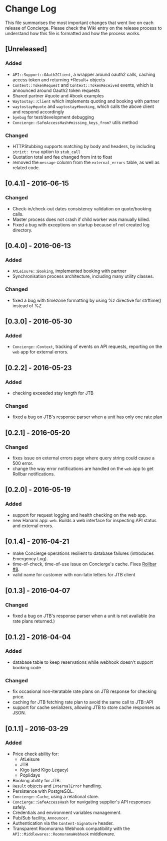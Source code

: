 # Change Log

This file summarises the most important changes that went live on each release
of Concierge. Please check the Wiki entry on the release process to understand
how this file is formatted and how the process works.

## [Unreleased]
### Added
- `API::Support::OAuth2Client`, a wrapper around oauth2 calls, caching access token and returning +Result+ objects
- `Context::TokenRequest` and `Context::TokenReceived` events, which is announced around Oauth2 token requests
- Shared partner #quote and #book examples
- `Waytostay::Client` which implements quoting and booking with partner
- `waytostay#quote` and `waytostay#booking`, which calls the above client and respond accordingly
- `byebug` for test/development debugging
- `Concierge::SafeAccessHash#missing_keys_from?` utils method

### Changed
- HTTPStubbing supports matching by body and headers, by including `strict: true` option to `stub_call`
- Quotation total and fee changed from int to float
- removed the `message` column from the `external_errors` table, as well as related code.

## [0.4.1] - 2016-06-15
### Changed
- Check-in/check-out dates consistency validation on quote/booking calls.
- Master process does not crash if child worker was manually killed.
- Fixed a bug with exceptions on startup because of not created log directory.

## [0.4.0] - 2016-06-13
### Added
- `AtLeisure::Booking`, implemented booking with partner
- Synchronisation process architecture, including many utility classes.

### Changed
- fixed a bug with timezone formatting by using %z directive for strftime() instead of %Z

## [0.3.0] - 2016-05-30
### Added
- `Concierge::Context`, tracking of events on API requests, reporting on the `web` app for external errors.

## [0.2.2] - 2016-05-23
### Added
- checking exceeded stay length for JTB

### Changed
- fixed a bug on JTB's response parser when a unit has only one rate plan

## [0.2.1] - 2016-05-20
### Changed
- fixes issue on external errors page where query string could cause a 500 error.
- change the way error notifications are handled on the `web` app to get Rollbar notifications.

## [0.2.0] - 2016-05-19
### Added
- support for request logging and health checking on the web app.
- new Hanami app: `web`. Builds a web interface for inspecting API status and external errors.

## [0.1.4] - 2016-04-21
- make Concierge operations resilient to database failures (introduces Emergency Log).
- time-of-check, time-of-use issue on Concierge's cache. Fixes [Rollbar #8](https://rollbar.com/Roomorama/Concierge/items/8/).
- valid name for customer with non-latin letters for JTB client

## [0.1.3] - 2016-04-07
### Changed
- fixed a bug on JTB's response parser when a unit is not available (no rate plans returned.)

## [0.1.2] - 2016-04-04
### Added
- database table to keep reservations while webhook doesn't support booking code

### Changed
- fix occasional non-iteratable rate plans on JTB response for checking price.
- caching for JTB fetching rate plan to avoid the same call to JTB::API
- support for cache serializers, allowing JTB to store cache responses as JSON.

## [0.1.1] - 2016-03-29
### Added
- Price check ability for:
  - AtLeisure
  - JTB
  - Kigo (and Kigo Legacy)
  - Poplidays
- Booking ability for JTB.
- `Result` objects and `InternalError` handling.
- Persistence with PostgreSQL.
- `Concierge::Cache`, using a relational store.
- `Concierge::SafeAccessHash` for navigating supplier's API responses safely.
- Credentials and environment variables management.
- Pub/Sub facility, `Announcer`.
- Authentication via the `Content-Signature` header.
- Transparent Roomorama Webhook compatibility with the `API::Middlewares::RoomoramaWebhook` middleware.
